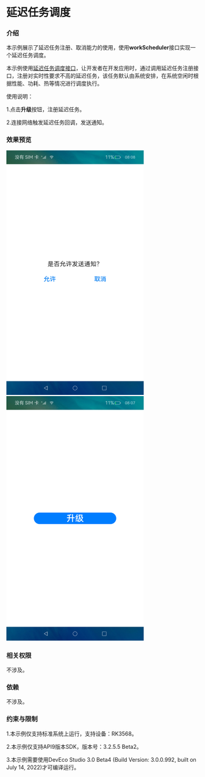 # 延迟任务调度

### 介绍

本示例展示了延迟任务注册、取消能力的使用，使用**workScheduler**接口实现一个延迟任务调度。 

本示例使用[延迟任务调度接口](https://gitee.com/openharmony/docs/blob/master/zh-cn/application-dev/reference/apis/js-apis-resourceschedule-workScheduler.md)，让开发者在开发应用时，通过调用延迟任务注册接口，注册对实时性要求不高的延迟任务，该任务默认由系统安排，在系统空闲时根据性能、功耗、热等情况进行调度执行。

使用说明：

1.点击**升级**按钮，注册延迟任务。

2.连接网络触发延迟任务回调，发送通知。

### 效果预览

![](./screenshots/device/notification.png) ![](./screenshots/device/index.png)

### 相关权限

不涉及。

### 依赖

不涉及。

### 约束与限制

1.本示例仅支持标准系统上运行，支持设备：RK3568。

2.本示例仅支持API9版本SDK，版本号：3.2.5.5 Beta2。

3.本示例需要使用DevEco Studio 3.0 Beta4 (Build Version: 3.0.0.992, built on July 14, 2022)才可编译运行。

